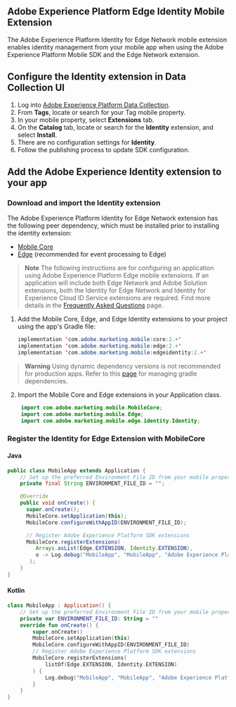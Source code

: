 ## Adobe Experience Platform Edge Identity Mobile Extension

The Adobe Experience Platform Identity for Edge Network mobile extension enables identity management from your mobile app when using the Adobe Experience Platform Mobile SDK and the Edge Network extension.

## Configure the Identity extension in Data Collection UI
1. Log into [Adobe Experience Platform Data Collection](https://experience.adobe.com/data-collection).
2. From **Tags**, locate or search for your Tag mobile property.
3. In your mobile property, select **Extensions** tab.
4. On the **Catalog** tab, locate or search for the **Identity** extension, and select **Install**.
5. There are no configuration settings for **Identity**.
6. Follow the publishing process to update SDK configuration.

## Add the Adobe Experience Identity extension to your app

### Download and import the Identity extension

The Adobe Experience Platform Identity for Edge Network extension has the following peer dependency, which must be installed prior to installing the identity extension:
- [Mobile Core](https://github.com/adobe/aepsdk-core-android)
- [Edge](https://github.com/adobe/aepsdk-edge-android) (recommended for event processing to Edge)

> **Note** The following instructions are for configuring an application using Adobe Experience Platform Edge mobile extensions. If an application will include both Edge Network and Adobe Solution extensions, both the Identity for Edge Network and Identity for Experience Cloud ID Service extensions are required. Find more details in the [Frequently Asked Questions](frequently-asked-questions.md) page.

1. Add the Mobile Core, Edge, and Edge Identity extensions to your project using the app's Gradle file:

   ```java
   implementation 'com.adobe.marketing.mobile:core:2.+'
   implementation 'com.adobe.marketing.mobile:edge:2.+'
   implementation 'com.adobe.marketing.mobile:edgeidentity:2.+'
   ```
> **Warning**
> Using dynamic dependency versions is not recommended for production apps. Refer to this [page](https://github.com/adobe/aepsdk-core-android/blob/main/Documentation/GradleDependencies.md) for managing gradle dependencies.

2. Import the Mobile Core and Edge extensions in your Application class.
   ```java
    import com.adobe.marketing.mobile.MobileCore;
    import com.adobe.marketing.mobile.Edge;
    import com.adobe.marketing.mobile.edge.identity.Identity;
   ```

### Register the Identity for Edge Extension with MobileCore

#### Java

```java
public class MobileApp extends Application {
    // Set up the preferred Environment File ID from your mobile property configured in Data Collection UI
    private final String ENVIRONMENT_FILE_ID = "";

    @Override
    public void onCreate() {
      super.onCreate();
      MobileCore.setApplication(this);
      MobileCore.configureWithAppID(ENVIRONMENT_FILE_ID);

      // Register Adobe Experience Platform SDK extensions
      MobileCore.registerExtensions(
         Arrays.asList(Edge.EXTENSION, Identity.EXTENSION),
         o -> Log.debug("MobileApp", "MobileApp", "Adobe Experience Platform Mobile SDK initialized.")
       );
    }
}
```
#### Kotlin

```kotlin
class MobileApp : Application() {
    // Set up the preferred Environment File ID from your mobile property configured in Data Collection UI
    private var ENVIRONMENT_FILE_ID: String = ""
    override fun onCreate() {
        super.onCreate()
        MobileCore.setApplication(this)
        MobileCore.configureWithAppID(ENVIRONMENT_FILE_ID)
        // Register Adobe Experience Platform SDK extensions
        MobileCore.registerExtensions(
            listOf(Edge.EXTENSION, Identity.EXTENSION)
        ) {
            Log.debug("MobileApp", "MobileApp", "Adobe Experience Platform Mobile SDK initialized.")
        }
    }
}
```